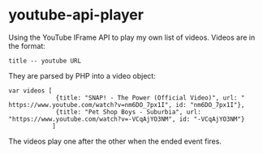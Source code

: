 # youtube-api-player
Using the YouTube IFrame API to play my own list of videos.
Videos are in the format:
```
title -- youtube URL
```

They are parsed by PHP into a video object:
```
var videos [
             {title: "SNAP! - The Power (Official Video)", url: " https://www.youtube.com/watch?v=nm6DO_7px1I", id: "nm6DO_7px1I"},
             {title: "Pet Shop Boys - Suburbia", url: "https://www.youtube.com/watch?v=-VCqAjYO3NM", id: "-VCqAjYO3NM"}
            ]
```
The videos play one after the other when the ended event fires.
